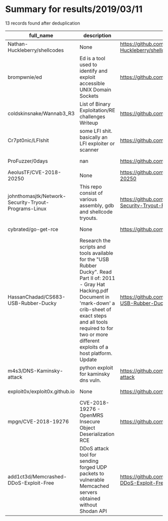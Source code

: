 
# Summary for results/2019/03/11
    
13 records found after deduplication

| full_name | description | html_url | matched_list | matched_count | pushed_at | size | stargazers_count | language | forks_count |
|------------------------------------------------------|-----------------------------------------------------------------------------------------------------------------------------------------------------------------------------------------------------------------------------------------------------------------|-------------------------------------------------------------------------|------------------|-----------------|---------------------------|--------|--------------------|------------|---------------|
| Nathan-Huckleberry/shellcodes | None | https://github.com/Nathan-Huckleberry/shellcodes | ['shellcode'] | 1 | 2019-03-11 01:25:47+00:00 | 8 | 1 | Python | 1 |
| brompwnie/ed | Ed is a tool used to identify and exploit accessible UNIX Domain Sockets | https://github.com/brompwnie/ed | ['exploit'] | 1 | 2019-03-11 23:52:12+00:00 | 45 | 16 | Go | 5 |
| coldskinsnake/Wannab3_R3 | List of Binary Exploitation/RE challenges Writeup | https://github.com/coldskinsnake/Wannab3_R3 | ['exploit'] | 1 | 2019-03-11 00:35:21+00:00 | 65 | 1 | | 0 |
| Cr7pt0nic/LFIshit | some LFI shit. basically an LFI exploiter or scanner | https://github.com/Cr7pt0nic/LFIshit | ['exploit'] | 1 | 2019-03-11 04:19:44+00:00 | 130 | 0 | Python | 0 |
| ProFuzzer/0days | nan | https://github.com/ProFuzzer/0days | ['0day'] | 1 | 2019-03-11 00:34:26+00:00 | 611 | 1 | nan | 1 |
| AeolusTF/CVE-2018-20250 | None | https://github.com/AeolusTF/CVE-2018-20250 | ['cve-2'] | 1 | 2019-03-11 07:37:50+00:00 | 19402 | 0 | Python | 1 |
| johnthomasjtk/Network-Security-Tryout-Programs-Linux | This repo consist of various assembly, gdb and shellcode tryouts. | https://github.com/johnthomasjtk/Network-Security-Tryout-Programs-Linux | ['shellcode'] | 1 | 2019-03-11 12:27:33+00:00 | 14 | 0 | | 0 |
| cybrated/go-get-rce | None | https://github.com/cybrated/go-get-rce | ['rce'] | 1 | 2019-03-11 16:12:15+00:00 | 3 | 0 | Go | 0 |
| HassanChadad/CS683-USB-Rubber-Ducky | Research the scripts and tools available for the "USB Rubber Ducky". Read Part II of: 2011 - Gray Hat Hacking.pdf Document in 'mark-down' a crib-sheet of exact steps and all tools required to for two or more different exploits of a host platform. Update | https://github.com/HassanChadad/CS683-USB-Rubber-Ducky | ['exploit'] | 1 | 2019-03-11 17:02:00+00:00 | 14 | 0 | | 0 |
| m4s3/DNS-Kaminsky-attack | python exploit for kaminsky dns vuln. | https://github.com/m4s3/DNS-Kaminsky-attack | ['exploit'] | 1 | 2019-03-11 16:41:50+00:00 | 2 | 2 | Python | 3 |
| exploit0x/exploit0x.github.io | None | https://github.com/exploit0x/exploit0x.github.io | ['exploit'] | 1 | 2019-03-11 18:15:58+00:00 | 26 | 0 | HTML | 0 |
| mpgn/CVE-2018-19276 | CVE-2018-19276 - OpenMRS Insecure Object Deserialization RCE | https://github.com/mpgn/CVE-2018-19276 | ['cve-2', 'rce'] | 2 | 2019-03-11 21:35:31+00:00 | 7 | 17 | Python | 9 |
| add1ct3d/Memcrashed-DDoS-Exploit-Free | DDoS attack tool for sending forged UDP packets to vulnerable Memcached servers obtained without Shodan API | https://github.com/add1ct3d/Memcrashed-DDoS-Exploit-Free | ['exploit'] | 1 | 2019-03-11 22:53:10+00:00 | 51 | 0 | Python | 5 |
